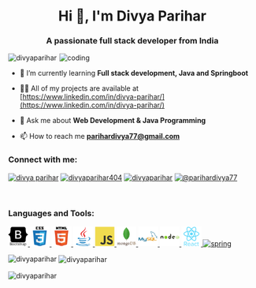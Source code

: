 <h1 align="center">Hi 👋, I'm Divya Parihar</h1>
<h3 align="center">A passionate full stack developer from India</h3>

<img align="right" alt="coding" width="400" src="https://cdn.dribbble.com/users/1894420/screenshots/14032021/media/a85f637f1eb4cd5efdd307f9760472a1.gif" >

<p align="left"> <img src="https://komarev.com/ghpvc/?username=divyaparihar&label=Profile%20views&color=0e75b6&style=flat" alt="divyaparihar" /> </p>

- 🌱 I’m currently learning **Full stack development, Java and Springboot**

- 👨‍💻 All of my projects are available at [https://www.linkedin.com/in/divya-parihar/](https://www.linkedin.com/in/divya-parihar/)

- 💬 Ask me about **Web Development & Java Programming**

- 📫 How to reach me **parihardivya77@gmail.com**

<h3 align="left">Connect with me:</h3>
<p align="left">
<a href="https://linkedin.com/in/divya-parihar/" target="blank"><img align="center" src="https://raw.githubusercontent.com/rahuldkjain/github-profile-readme-generator/master/src/images/icons/Social/linked-in-alt.svg" alt="divya parihar" height="30" width="40" /></a>
<a href="https://instagram.com/divyaparihar404" target="blank"><img align="center" src="https://raw.githubusercontent.com/rahuldkjain/github-profile-readme-generator/master/src/images/icons/Social/instagram.svg" alt="divyaparihar404" height="30" width="40" /></a>
<a href="https://www.codechef.com/users/divyaparihar" target="blank"><img align="center" src="https://cdn.jsdelivr.net/npm/simple-icons@3.1.0/icons/codechef.svg" alt="divyaparihar" height="30" width="40" /></a>
<a href="https://www.hackerrank.com/parihardivya77" target="blank"><img align="center" src="https://raw.githubusercontent.com/rahuldkjain/github-profile-readme-generator/master/src/images/icons/Social/hackerrank.svg" alt="@parihardivya77" height="30" width="40" /></a>
</p><br>

<h3 align="left">Languages and Tools:</h3>
<p align="left"> <a href="https://getbootstrap.com" target="_blank" rel="noreferrer"> <img src="https://raw.githubusercontent.com/devicons/devicon/master/icons/bootstrap/bootstrap-plain-wordmark.svg" alt="bootstrap" width="40" height="40"/> </a> <a href="https://www.w3schools.com/css/" target="_blank" rel="noreferrer"> <img src="https://raw.githubusercontent.com/devicons/devicon/master/icons/css3/css3-original-wordmark.svg" alt="css3" width="40" height="40"/> </a> <a href="https://www.w3.org/html/" target="_blank" rel="noreferrer"> <img src="https://raw.githubusercontent.com/devicons/devicon/master/icons/html5/html5-original-wordmark.svg" alt="html5" width="40" height="40"/> </a> <a href="https://www.java.com" target="_blank" rel="noreferrer"> <img src="https://raw.githubusercontent.com/devicons/devicon/master/icons/java/java-original.svg" alt="java" width="40" height="40"/> </a> <a href="https://developer.mozilla.org/en-US/docs/Web/JavaScript" target="_blank" rel="noreferrer"> <img src="https://raw.githubusercontent.com/devicons/devicon/master/icons/javascript/javascript-original.svg" alt="javascript" width="40" height="40"/> </a> <a href="https://www.mongodb.com/" target="_blank" rel="noreferrer"> <img src="https://raw.githubusercontent.com/devicons/devicon/master/icons/mongodb/mongodb-original-wordmark.svg" alt="mongodb" width="40" height="40"/> </a> <a href="https://www.mysql.com/" target="_blank" rel="noreferrer"> <img src="https://raw.githubusercontent.com/devicons/devicon/master/icons/mysql/mysql-original-wordmark.svg" alt="mysql" width="40" height="40"/> </a> <a href="https://nodejs.org" target="_blank" rel="noreferrer"> <img src="https://raw.githubusercontent.com/devicons/devicon/master/icons/nodejs/nodejs-original-wordmark.svg" alt="nodejs" width="40" height="40"/> </a> <a href="https://reactjs.org/" target="_blank" rel="noreferrer"> <img src="https://raw.githubusercontent.com/devicons/devicon/master/icons/react/react-original-wordmark.svg" alt="react" width="40" height="40"/> </a> <a href="https://spring.io/" target="_blank" rel="noreferrer"> <img src="https://www.vectorlogo.zone/logos/springio/springio-icon.svg" alt="spring" width="40" height="40"/> </a> </p>

<p><img align="left" src="https://github-readme-stats.vercel.app/api/top-langs?username=divyaparihar&show_icons=true&locale=en&layout=compact" alt="divyaparihar" /></p>

<p>&nbsp;<img align="center" src="https://github-readme-stats.vercel.app/api?username=divyaparihar&show_icons=true&locale=en" alt="divyaparihar" /></p>

<p><img align="center" src="https://github-readme-streak-stats.herokuapp.com/?user=divyaparihar&" alt="divyaparihar" /></p>
